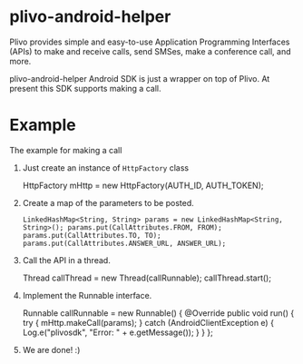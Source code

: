 plivo-android-helper
====================

Plivo provides simple and easy-to-use Application Programming Interfaces (APIs) to make and receive calls, send SMSes, make a conference call, and more.

plivo-android-helper Android SDK is just a wrapper on top of Plivo. At present this SDK supports making a call.

Example
=======

The example for making a call 

1. Just create an instance of `HttpFactory` class


    HttpFactory mHttp = new HttpFactory(AUTH_ID, AUTH_TOKEN);
    
2. Create a map of the parameters to be posted.


    `LinkedHashMap<String, String> params = new LinkedHashMap<String, String>();
    params.put(CallAttributes.FROM, FROM);
    params.put(CallAttributes.TO, TO);
    params.put(CallAttributes.ANSWER_URL, ANSWER_URL);`

3. Call the API in a thread. 


    Thread callThread = new Thread(callRunnable);
    callThread.start();
    
4. Implement the Runnable interface.


    Runnable callRunnable = new Runnable() {
        @Override
        public void run() {
            try {
              mHttp.makeCall(params);
            } catch (AndroidClientException e) {
              Log.e("plivosdk", "Error: " + e.getMessage());
            }
        }
    };
    
5. We are done! :)
